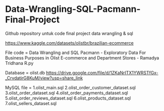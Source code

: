 # Data-Wrangling-SQL-Pacmann-Final-Project
Github repository untuk code final project data wrangling &amp; sql 

https://www.kaggle.com/datasets/olistbr/brazilian-ecommerce

File code = Data Wrangling and SQL Pacmann - Exploratory Data For Business Purposes in Olist           E-commerce and Department Stores - Ramadya Tridhana R.py

Database = olist.db
https://drive.google.com/file/d/1ZKaNrITX1YWRSTfGx-_CrvdatirG8KuM/view?usp=share_link

MySQL file =
1.olist_main.sql
2.olist_order_customer_dataset.sql
3.olist_order_dataset.sql
4.olist_order_payments_dataset.sql
5.olist_order_reviews_dataset.sql
6.olist_products_dataset.sql
7.olist_sellers_dataset.sql